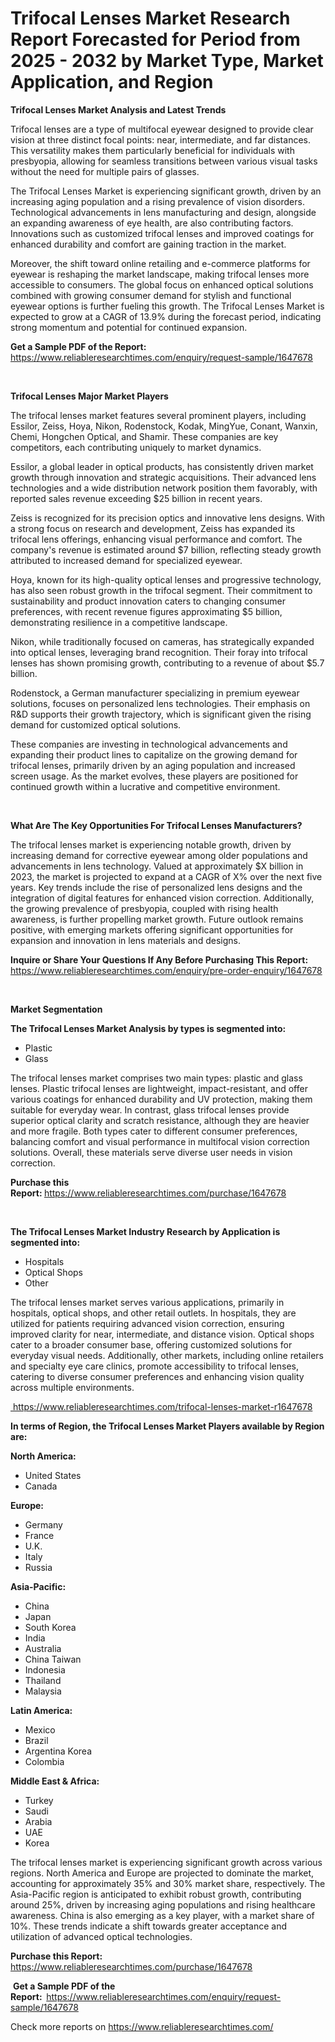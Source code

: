 <p><h1>Trifocal Lenses Market Research Report Forecasted for Period from 2025 -  2032 by Market Type, Market Application, and Region</h1></p><p><strong>Trifocal Lenses Market Analysis and Latest Trends</strong></p>
<p><p>Trifocal lenses are a type of multifocal eyewear designed to provide clear vision at three distinct focal points: near, intermediate, and far distances. This versatility makes them particularly beneficial for individuals with presbyopia, allowing for seamless transitions between various visual tasks without the need for multiple pairs of glasses. </p><p>The Trifocal Lenses Market is experiencing significant growth, driven by an increasing aging population and a rising prevalence of vision disorders. Technological advancements in lens manufacturing and design, alongside an expanding awareness of eye health, are also contributing factors. Innovations such as customized trifocal lenses and improved coatings for enhanced durability and comfort are gaining traction in the market.</p><p>Moreover, the shift toward online retailing and e-commerce platforms for eyewear is reshaping the market landscape, making trifocal lenses more accessible to consumers. The global focus on enhanced optical solutions combined with growing consumer demand for stylish and functional eyewear options is further fueling this growth. The Trifocal Lenses Market is expected to grow at a CAGR of 13.9% during the forecast period, indicating strong momentum and potential for continued expansion.</p></p>
<p><strong>Get a Sample PDF of the Report:&nbsp;</strong> <a href="https://www.reliableresearchtimes.com/enquiry/request-sample/1647678?utm_campaign=3088&utm_medium=2&utm_source=Github&utm_content=ia&utm_term=05042025&utm_id=trifocal-lenses">https://www.reliableresearchtimes.com/enquiry/request-sample/1647678</a></p>
<p>&nbsp;</p>
<p><strong>Trifocal Lenses Major Market Players</strong></p>
<p><p>The trifocal lenses market features several prominent players, including Essilor, Zeiss, Hoya, Nikon, Rodenstock, Kodak, MingYue, Conant, Wanxin, Chemi, Hongchen Optical, and Shamir. These companies are key competitors, each contributing uniquely to market dynamics.</p><p>Essilor, a global leader in optical products, has consistently driven market growth through innovation and strategic acquisitions. Their advanced lens technologies and a wide distribution network position them favorably, with reported sales revenue exceeding $25 billion in recent years.</p><p>Zeiss is recognized for its precision optics and innovative lens designs. With a strong focus on research and development, Zeiss has expanded its trifocal lens offerings, enhancing visual performance and comfort. The company's revenue is estimated around $7 billion, reflecting steady growth attributed to increased demand for specialized eyewear.</p><p>Hoya, known for its high-quality optical lenses and progressive technology, has also seen robust growth in the trifocal segment. Their commitment to sustainability and product innovation caters to changing consumer preferences, with recent revenue figures approximating $5 billion, demonstrating resilience in a competitive landscape.</p><p>Nikon, while traditionally focused on cameras, has strategically expanded into optical lenses, leveraging brand recognition. Their foray into trifocal lenses has shown promising growth, contributing to a revenue of about $5.7 billion.</p><p>Rodenstock, a German manufacturer specializing in premium eyewear solutions, focuses on personalized lens technologies. Their emphasis on R&D supports their growth trajectory, which is significant given the rising demand for customized optical solutions.</p><p>These companies are investing in technological advancements and expanding their product lines to capitalize on the growing demand for trifocal lenses, primarily driven by an aging population and increased screen usage. As the market evolves, these players are positioned for continued growth within a lucrative and competitive environment.</p></p>
<p>&nbsp;</p>
<p><strong>What Are The Key Opportunities For Trifocal Lenses Manufacturers?</strong></p>
<p><p>The trifocal lenses market is experiencing notable growth, driven by increasing demand for corrective eyewear among older populations and advancements in lens technology. Valued at approximately $X billion in 2023, the market is projected to expand at a CAGR of X% over the next five years. Key trends include the rise of personalized lens designs and the integration of digital features for enhanced vision correction. Additionally, the growing prevalence of presbyopia, coupled with rising health awareness, is further propelling market growth. Future outlook remains positive, with emerging markets offering significant opportunities for expansion and innovation in lens materials and designs.</p></p>
<p><strong>Inquire or Share Your Questions If Any Before Purchasing This Report:</strong> <a href="https://www.reliableresearchtimes.com/enquiry/pre-order-enquiry/1647678?utm_campaign=3088&utm_medium=2&utm_source=Github&utm_content=ia&utm_term=05042025&utm_id=trifocal-lenses">https://www.reliableresearchtimes.com/enquiry/pre-order-enquiry/1647678</a></p>
<p>&nbsp;</p>
<p><strong>Market Segmentation</strong></p>
<p><strong>The Trifocal Lenses Market Analysis by types is segmented into:</strong></p>
<p><ul><li>Plastic</li><li>Glass</li></ul></p>
<p><p>The trifocal lenses market comprises two main types: plastic and glass lenses. Plastic trifocal lenses are lightweight, impact-resistant, and offer various coatings for enhanced durability and UV protection, making them suitable for everyday wear. In contrast, glass trifocal lenses provide superior optical clarity and scratch resistance, although they are heavier and more fragile. Both types cater to different consumer preferences, balancing comfort and visual performance in multifocal vision correction solutions. Overall, these materials serve diverse user needs in vision correction.</p></p>
<p><strong>Purchase this Report:&nbsp;</strong><a href="https://www.reliableresearchtimes.com/purchase/1647678?utm_campaign=3088&utm_medium=2&utm_source=Github&utm_content=ia&utm_term=05042025&utm_id=trifocal-lenses">https://www.reliableresearchtimes.com/purchase/1647678</a></p>
<p>&nbsp;</p>
<p><strong>The Trifocal Lenses Market Industry Research by Application is segmented into:</strong></p>
<p><ul><li>Hospitals</li><li>Optical Shops</li><li>Other</li></ul></p>
<p><p>The trifocal lenses market serves various applications, primarily in hospitals, optical shops, and other retail outlets. In hospitals, they are utilized for patients requiring advanced vision correction, ensuring improved clarity for near, intermediate, and distance vision. Optical shops cater to a broader consumer base, offering customized solutions for everyday visual needs. Additionally, other markets, including online retailers and specialty eye care clinics, promote accessibility to trifocal lenses, catering to diverse consumer preferences and enhancing vision quality across multiple environments.</p></p>
<p><a href="https://www.reliableresearchtimes.com/trifocal-lenses-market-r1647678?utm_campaign=3088&utm_medium=2&utm_source=Github&utm_content=ia&utm_term=05042025&utm_id=trifocal-lenses">&nbsp;https://www.reliableresearchtimes.com/trifocal-lenses-market-r1647678</a></p>
<p><strong>In terms of Region, the Trifocal Lenses Market Players available by Region are:</strong></p>
<p>
    <p> <strong> North America: </strong>
        <ul>
            <li>United States</li>
            <li>Canada</li>
        </ul>
        </p> 
    <p> <strong> Europe: </strong>
        <ul>
            <li>Germany</li>
            <li>France</li>
            <li>U.K.</li>
            <li>Italy</li>
            <li>Russia</li>
        </ul>
        </p> 
    <p> <strong> Asia-Pacific: </strong>
        <ul>
            <li>China</li>
            <li>Japan</li>
            <li>South Korea</li>
            <li>India</li>
            <li>Australia</li>
            <li>China Taiwan</li>
            <li>Indonesia</li>
            <li>Thailand</li>
            <li>Malaysia</li>
        </ul>
        </p> 
    <p> <strong> Latin America: </strong>
        <ul>
            <li>Mexico</li>
            <li>Brazil</li>
            <li>Argentina Korea</li>
            <li>Colombia</li>
        </ul>
        </p> 
    <p> <strong> Middle East & Africa: </strong>
        <ul>
            <li>Turkey</li>
            <li>Saudi</li>
            <li>Arabia</li>
            <li>UAE</li>
            <li>Korea</li>
        </ul>
    </p>
    </p>
<p><p>The trifocal lenses market is experiencing significant growth across various regions. North America and Europe are projected to dominate the market, accounting for approximately 35% and 30% market share, respectively. The Asia-Pacific region is anticipated to exhibit robust growth, contributing around 25%, driven by increasing aging populations and rising healthcare awareness. China is also emerging as a key player, with a market share of 10%. These trends indicate a shift towards greater acceptance and utilization of advanced optical technologies.</p></p>
<p><strong>Purchase this Report: </strong><a href="https://www.reliableresearchtimes.com/purchase/1647678?utm_campaign=3088&utm_medium=2&utm_source=Github&utm_content=ia&utm_term=05042025&utm_id=trifocal-lenses">https://www.reliableresearchtimes.com/purchase/1647678</a></p>
<p>&nbsp;<strong>Get a Sample PDF of the Report:&nbsp;&nbsp;</strong><a href="https://www.reliableresearchtimes.com/enquiry/request-sample/1647678?utm_campaign=3088&utm_medium=2&utm_source=Github&utm_content=ia&utm_term=05042025&utm_id=trifocal-lenses">https://www.reliableresearchtimes.com/enquiry/request-sample/1647678</a></p>
<p><strong></strong></p>
<p>Check more reports on <a href="https://www.reliableresearchtimes.com/?utm_campaign=3088&utm_medium=2&utm_source=Github&utm_content=ia&utm_term=05042025&utm_id=trifocal-lenses">https://www.reliableresearchtimes.com/</a></p>